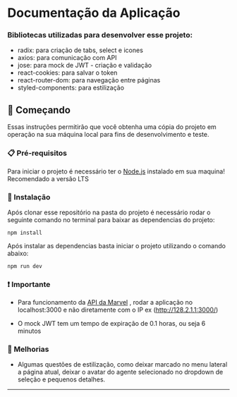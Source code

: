 # Documentação da Aplicação

### Bibliotecas utilizadas para desenvolver esse projeto:

- radix: para criação de tabs, select e icones
- axios: para comunicação com API
- jose: para mock de JWT - criação e validação
- react-cookies: para salvar o token
- react-router-dom: para navegação entre páginas
- styled-components: para estilização

## 🚀 Começando

Essas instruções permitirão que você obtenha uma cópia do projeto em operação na sua máquina local para fins de desenvolvimento e teste.

### 📋 Pré-requisitos

Para iniciar o projeto é necessário ter o [Node.js](https://nodejs.org/en) instalado em sua maquina! Recomendado a versão LTS

### 🔧 Instalação

Após clonar esse repositório na pasta do projeto é necessário rodar o seguinte comando no terminal para baixar as dependencias do projeto:

```
npm install
```

Após instalar as dependencias basta iniciar o projeto utilizando o comando abaixo:

```
npm run dev
```

### ❗ Importante

- Para funcionamento da [API da Marvel](https://developer.marvel.com) , rodar a aplicação no localhost:3000 e não diretamente com o IP ex (http://128.2.1.1:3000/)

- O mock JWT tem um tempo de expiração de 0.1 horas, ou seja 6 minutos


### 📝 Melhorias

- Algumas questões de estilização, como deixar marcado no menu lateral a página atual, deixar o avatar do agente selecionado no dropdown de seleção e pequenos detalhes.
---